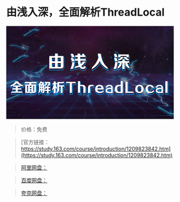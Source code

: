 # 由浅入深，全面解析ThreadLocal

![img](../../../assets/study163/free/6b665aa979e74bc4960b1562adfd1fbb.jpg)

> 价格：免费

> [官方链接：https://study.163.com/course/introduction/1209823842.htm](https://study.163.com/course/introduction/1209823842.htm)

> [阿里网盘：]()

> [百度网盘：]()

> [夸克网盘：]()
